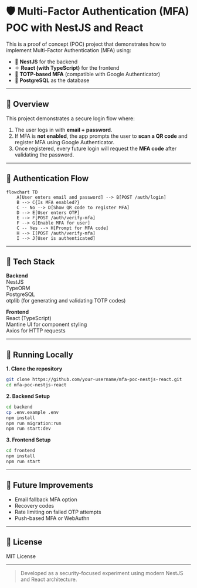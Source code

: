 # 🛡️ Multi-Factor Authentication (MFA) POC with NestJS and React

This is a proof of concept (POC) project that demonstrates how to implement Multi-Factor Authentication (MFA) using:

- 🔧 **NestJS** for the backend
- ⚛️ **React (with TypeScript)** for the frontend
- 🔐 **TOTP-based MFA** (compatible with Google Authenticator)
- 🐘 **PostgreSQL** as the database

---

## 🧠 Overview

This project demonstrates a secure login flow where:

1. The user logs in with **email + password**.
2. If MFA is **not enabled**, the app prompts the user to **scan a QR code** and register MFA using Google Authenticator.
3. Once registered, every future login will request the **MFA code** after validating the password.

---

## 🔁 Authentication Flow

```mermaid
flowchart TD
    A[User enters email and password] --> B[POST /auth/login]
    B --> C{Is MFA enabled?}
    C -- No --> D[Show QR code to register MFA]
    D --> E[User enters OTP]
    E --> F[POST /auth/verify-mfa]
    F --> G[Enable MFA for user]
    C -- Yes --> H[Prompt for MFA code]
    H --> I[POST /auth/verify-mfa]
    I --> J[User is authenticated]
```

---

## 🚀 Tech Stack

**Backend**\
NestJS\
TypeORM\
PostgreSQL\
otplib (for generating and validating TOTP codes)

**Frontend**\
React (TypeScript)\
Mantine UI for component styling\
Axios for HTTP requests

---

## 🧪 Running Locally

**1. Clone the repository**

```bash
git clone https://github.com/your-username/mfa-poc-nestjs-react.git
cd mfa-poc-nestjs-react
```

**2. Backend Setup**

```bash
cd backend
cp .env.example .env
npm install
npm run migration:run
npm run start:dev
```

**3. Frontend Setup**

```bash
cd frontend
npm install
npm run start
```

---

## 🧩 Future Improvements

- Email fallback MFA option
- Recovery codes
- Rate limiting on failed OTP attempts
- Push-based MFA or WebAuthn

---

## 📄 License

MIT License

---

> Developed as a security-focused experiment using modern NestJS and React architecture.

